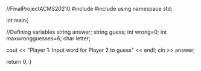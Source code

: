 //FinalProjectACMS20210
#include <iostream>
#include <string>
using namespace std;


int main{

//Defining variables
string answer;
string guess;
int wrong=0;
int maxwrongguesses=6;
char letter;

cout << "Player 1: Input word for Player 2 to guess" << endl;
cin >> answer;


return 0;
}



